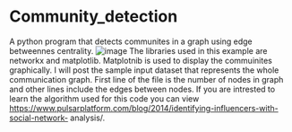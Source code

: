 # Community_detection
A python program that detects communites in a graph using edge betweennes centrality.
![image](https://user-images.githubusercontent.com/49074223/151944383-9d363e76-de10-41f8-aa8b-2406de065cfa.png)
The libraries used in this example are networkx and matplotlib. Matplotnib is used to display the commuinites graphically.
I will post the sample input dataset that represents the whole communication graph. First line of the file is the number of nodes in graph and other lines include the edges between nodes.
If you are intrested to learn the algorithm used for this code you can view https://www.pulsarplatform.com/blog/2014/identifying-influencers-with-social-network-
analysis/.
